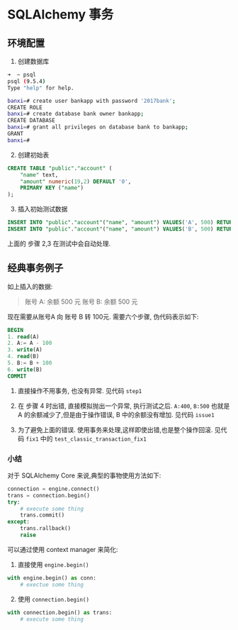 # SQLAlchemy 事务

## 环境配置
1. 创建数据库

```bash
➜  ~ psql
psql (9.5.4)
Type "help" for help.

banxi=# create user bankapp with password '2017bank';
CREATE ROLE
banxi=# create database bank owner bankapp;
CREATE DATABASE
banxi=# grant all privileges on database bank to bankapp;
GRANT
banxi=#
```

2. 创建初始表

```sql
CREATE TABLE "public"."account" (
    "name" text,
    "amount" numeric(19,2) DEFAULT '0',
    PRIMARY KEY ("name")
);


```

3. 插入初始测试数据

```sql
INSERT INTO "public"."account"("name", "amount") VALUES('A', 500) RETURNING "name", "amount";
INSERT INTO "public"."account"("name", "amount") VALUES('B', 500) RETURNING "name", "amount";
```

上面的 步骤 2,3 在测试中会自动处理.


## 经典事务例子
如上插入的数据:
 
>账号 A: 余额 500 元
 账号 B: 余额 500 元
 
现在需要从账号A 向 账号 B 转 100元. 需要六个步骤, 伪代码表示如下:
 
```sql
BEGIN 
1. read(A)
2. A:= A - 100
3. write(A)
4. read(B)
5. B:= B + 100
6. write(B) 
COMMIT 
```
 
 
1. 直接操作不用事务, 也没有异常. 见代码 `step1`
 
2. 在 步骤 4 时出错, 直接模拟抛出一个异常, 执行测试之后. 
  `A:400`, `B:500` 也就是 A 的余额减少了,但是由于操作错误, B 中的余额没有增加. 见代码 `issue1`

3. 为了避免上面的错误. 使用事务来处理,这样即使出错,也是整个操作回滚. 见代码 `fix1` 中的 `test_classic_transaction_fix1`

### 小结
对于 SQLAlchemy Core 来说,典型的事物使用方法如下:

```python
connection = engine.connect()
trans = connection.begin()
try:
    # execute some thing
    trans.commit()
except:
    trans.rallback()
    raise 
```
可以通过使用 context manager 来简化:

1. 直接使用 `engine.begin()`
```python
with engine.begin() as conn:
    # exectue some thing
```

2. 使用 `connection.begin()`

```python
with connection.begin() as trans:
    # execute some thing
```



  